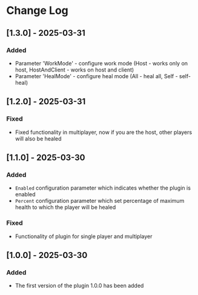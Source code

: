 # Change Log

## [1.3.0] - 2025-03-31

### Added

- Parameter 'WorkMode' - configure work mode (Host - works only on host, HostAndClient - works on host and client)
- Parameter 'HealMode' - configure heal mode (All - heal all, Self - self-heal)

## [1.2.0] - 2025-03-31

### Fixed

- Fixed functionality in multiplayer, now if you are the host, other players will also be healed

## [1.1.0] - 2025-03-30

### Added

- `Enabled` configuration parameter which indicates whether the plugin is enabled
- `Percent` configuration parameter which set percentage of maximum health to which the player will be healed

### Fixed

- Functionality of plugin for single player and multiplayer

## [1.0.0] - 2025-03-30

### Added

- The first version of the plugin 1.0.0 has been added